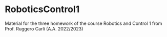 # RoboticsControl1
Material for the three homework of the course Robotics and Control 1 from Prof. Ruggero Carli (A.A. 2022/2023)
